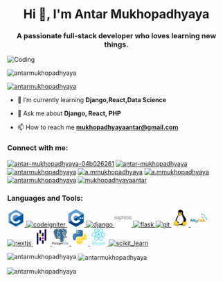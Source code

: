 <h1 align="center">Hi 👋, I'm Antar Mukhopadhyaya</h1>
<h3 align="center">A passionate full-stack developer who loves learning new things.</h3>
<img  alt="Coding" width="400" src="https://cdn.dribbble.com/users/330915/screenshots/3587000/10_coding_dribbble.gif" >
<p align="left"> <img src="https://komarev.com/ghpvc/?username=antarmukhopadhyaya&label=Profile%20views&color=0e75b6&style=flat" alt="antarmukhopadhyaya" /> </p>

<p align="left"> <a href="https://github.com/ryo-ma/github-profile-trophy"><img src="https://github-profile-trophy.vercel.app/?username=antarmukhopadhyaya" alt="antarmukhopadhyaya" /></a> </p>

- 🌱 I’m currently learning **Django,React,Data Science**

- 💬 Ask me about **Django, React, PHP**

- 📫 How to reach me **mukhopadhyayaantar@gmail.com**

<h3 align="left">Connect with me:</h3>
<p align="left">
<a href="https://linkedin.com/in/antar-mukhopadhyaya-04b026261" target="blank"><img align="center" src="https://raw.githubusercontent.com/rahuldkjain/github-profile-readme-generator/master/src/images/icons/Social/linked-in-alt.svg" alt="antar-mukhopadhyaya-04b026261" height="30" width="40" /></a>
<a href="https://stackoverflow.com/users/antar-mukhopadhyaya" target="blank"><img align="center" src="https://raw.githubusercontent.com/rahuldkjain/github-profile-readme-generator/master/src/images/icons/Social/stack-overflow.svg" alt="antar-mukhopadhyaya" height="30" width="40" /></a>
<a href="https://kaggle.com/antarmukhopadhyaya" target="blank"><img align="center" src="https://raw.githubusercontent.com/rahuldkjain/github-profile-readme-generator/master/src/images/icons/Social/kaggle.svg" alt="antarmukhopadhyaya" height="30" width="40" /></a>
<a href="https://fb.com/a.mmukhopadhyaya" target="blank"><img align="center" src="https://raw.githubusercontent.com/rahuldkjain/github-profile-readme-generator/master/src/images/icons/Social/facebook.svg" alt="a.mmukhopadhyaya" height="30" width="40" /></a>
<a href="https://instagram.com/a.mmukhopadhyaya" target="blank"><img align="center" src="https://raw.githubusercontent.com/rahuldkjain/github-profile-readme-generator/master/src/images/icons/Social/instagram.svg" alt="a.mmukhopadhyaya" height="30" width="40" /></a>
<a href="https://codeforces.com/profile/antarmukhopadhyaya" target="blank"><img align="center" src="https://raw.githubusercontent.com/rahuldkjain/github-profile-readme-generator/master/src/images/icons/Social/codeforces.svg" alt="antarmukhopadhyaya" height="30" width="40" /></a>
<a href="https://www.leetcode.com/mukhopadhyayaantar" target="blank"><img align="center" src="https://raw.githubusercontent.com/rahuldkjain/github-profile-readme-generator/master/src/images/icons/Social/leet-code.svg" alt="mukhopadhyayaantar" height="30" width="40" /></a>
</p>

<h3 align="left">Languages and Tools:</h3>
<p align="left"> <a href="https://www.cprogramming.com/" target="_blank" rel="noreferrer"> <img src="https://raw.githubusercontent.com/devicons/devicon/master/icons/c/c-original.svg" alt="c" width="40" height="40"/> </a> <a href="https://codeigniter.com" target="_blank" rel="noreferrer"> <img src="https://cdn.worldvectorlogo.com/logos/codeigniter.svg" alt="codeigniter" width="40" height="40"/> </a> <a href="https://www.w3schools.com/cpp/" target="_blank" rel="noreferrer"> <img src="https://raw.githubusercontent.com/devicons/devicon/master/icons/cplusplus/cplusplus-original.svg" alt="cplusplus" width="40" height="40"/> </a> <a href="https://www.djangoproject.com/" target="_blank" rel="noreferrer"> <img src="https://cdn.worldvectorlogo.com/logos/django.svg" alt="django" width="40" height="40"/> </a> <a href="https://expressjs.com" target="_blank" rel="noreferrer"> <img src="https://raw.githubusercontent.com/devicons/devicon/master/icons/express/express-original-wordmark.svg" alt="express" width="40" height="40"/> </a> <a href="https://flask.palletsprojects.com/" target="_blank" rel="noreferrer"> <img src="https://www.vectorlogo.zone/logos/pocoo_flask/pocoo_flask-icon.svg" alt="flask" width="40" height="40"/> </a> <a href="https://git-scm.com/" target="_blank" rel="noreferrer"> <img src="https://www.vectorlogo.zone/logos/git-scm/git-scm-icon.svg" alt="git" width="40" height="40"/> </a> <a href="https://www.linux.org/" target="_blank" rel="noreferrer"> <img src="https://raw.githubusercontent.com/devicons/devicon/master/icons/linux/linux-original.svg" alt="linux" width="40" height="40"/> </a> <a href="https://www.mysql.com/" target="_blank" rel="noreferrer"> <img src="https://raw.githubusercontent.com/devicons/devicon/master/icons/mysql/mysql-original-wordmark.svg" alt="mysql" width="40" height="40"/> </a> <a href="https://nextjs.org/" target="_blank" rel="noreferrer"> <img src="https://cdn.worldvectorlogo.com/logos/nextjs-2.svg" alt="nextjs" width="40" height="40"/> </a> <a href="https://pandas.pydata.org/" target="_blank" rel="noreferrer"> <img src="https://raw.githubusercontent.com/devicons/devicon/2ae2a900d2f041da66e950e4d48052658d850630/icons/pandas/pandas-original.svg" alt="pandas" width="40" height="40"/> </a> <a href="https://www.postgresql.org" target="_blank" rel="noreferrer"> <img src="https://raw.githubusercontent.com/devicons/devicon/master/icons/postgresql/postgresql-original-wordmark.svg" alt="postgresql" width="40" height="40"/> </a> <a href="https://www.python.org" target="_blank" rel="noreferrer"> <img src="https://raw.githubusercontent.com/devicons/devicon/master/icons/python/python-original.svg" alt="python" width="40" height="40"/> </a> <a href="https://reactjs.org/" target="_blank" rel="noreferrer"> <img src="https://raw.githubusercontent.com/devicons/devicon/master/icons/react/react-original-wordmark.svg" alt="react" width="40" height="40"/> </a> <a href="https://scikit-learn.org/" target="_blank" rel="noreferrer"> <img src="https://upload.wikimedia.org/wikipedia/commons/0/05/Scikit_learn_logo_small.svg" alt="scikit_learn" width="40" height="40"/> </a> </p>

<p><img align="left" src="https://github-readme-stats.vercel.app/api/top-langs?username=antarmukhopadhyaya&show_icons=true&locale=en&layout=compact" alt="antarmukhopadhyaya" /></p>

<p>&nbsp;<img align="center" src="https://github-readme-stats.vercel.app/api?username=antarmukhopadhyaya&show_icons=true&locale=en" alt="antarmukhopadhyaya" /></p>

<p><img align="center" src="https://github-readme-streak-stats.herokuapp.com/?user=antarmukhopadhyaya&" alt="antarmukhopadhyaya" /></p>
